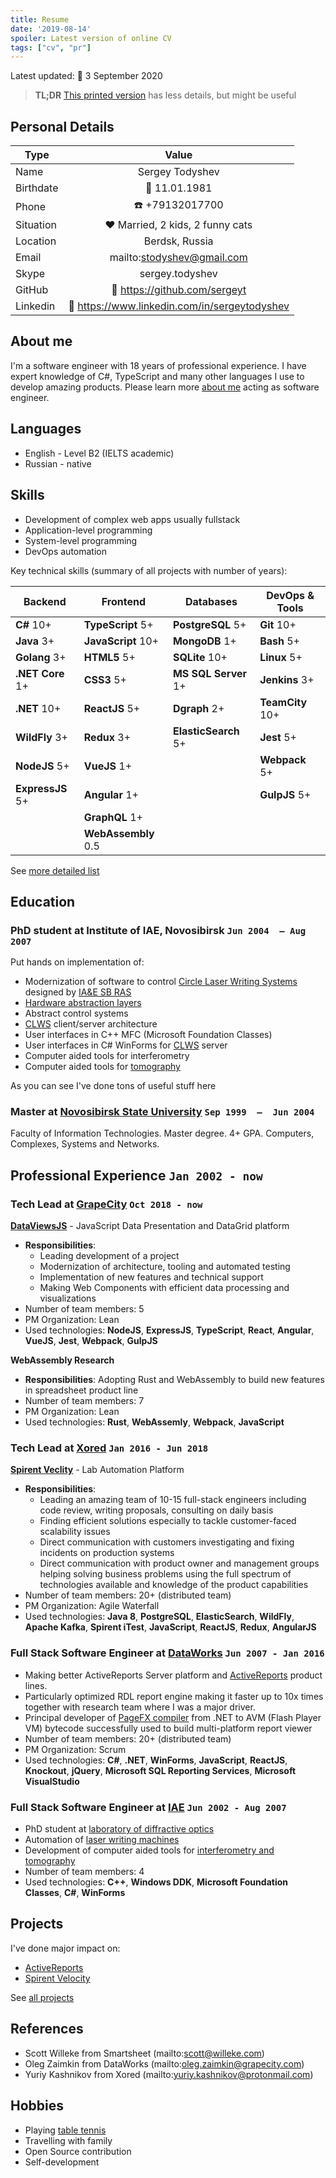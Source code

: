 ```yaml
---
title: Resume
date: '2019-08-14'
spoiler: Latest version of online CV
tags: ["cv", "pr"]
---
```


Latest updated: :calendar: 3 September 2020<br>

> **TL;DR** [This printed version](./resume.pdf) has less details, but might be useful

## Personal Details

| Type      | Value                                             |
| --------- |:-------------------------------------------------:|
| Name      | Sergey Todyshev                                   |
| Birthdate | :calendar: 11.01.1981                             |
| Phone     | :telephone: +79132017700                          |
| Situation | :hearts: Married, 2 kids, 2 funny cats            |
| Location  | Berdsk, Russia                                    |
| Email     | mailto:stodyshev@gmail.com                        |
| Skype     | sergey.todyshev                                   |
| GitHub    | :link: https://github.com/sergeyt                 |
| Linkedin  | :link: https://www.linkedin.com/in/sergeytodyshev |

## About me

I'm a software engineer with 18 years of professional experience.
I have expert knowledge of C#, TypeScript and many other languages I use to develop amazing products.
Please learn more [about me](/cover) acting as software engineer.

## Languages

* English - Level B2 (IELTS academic)
* Russian - native

## Skills

* Development of complex web apps usually fullstack
* Application-level programming
* System-level programming
* DevOps automation

Key technical skills (summary of all projects with number of years):

| Backend          | Frontend            | Databases            | DevOps & Tools   |
| ---------------- | ------------------- | -------------------- | ---------------- |
| **C#** 10+       | **TypeScript** 5+   | **PostgreSQL** 5+    | **Git** 10+      |
| **Java** 3+      | **JavaScript** 10+  | **MongoDB** 1+       | **Bash** 5+      | 
| **Golang** 3+    | **HTML5** 5+        | **SQLite** 10+       | **Linux** 5+     | 
| **.NET Core** 1+ | **CSS3** 5+         | **MS SQL Server** 1+ | **Jenkins** 3+   |
| **.NET** 10+     | **ReactJS** 5+      | **Dgraph** 2+        | **TeamCity** 10+ |
| **WildFly** 3+   | **Redux** 3+        | **ElasticSearch** 5+ | **Jest** 5+      |
| **NodeJS** 5+    | **VueJS** 1+        |                      | **Webpack** 5+   |
| **ExpressJS** 5+ | **Angular** 1+      |                      | **GulpJS** 5+    |
|                  | **GraphQL** 1+      |
|                  | **WebAssembly** 0.5 |

See [more detailed list](/skills)

## Education

### PhD student at Institute of IAE, Novosibirsk <span class="calendar icon right">`Jun 2004  – Aug 2007`</span>

Put hands on implementation of:
* Modernization of software to control [Circle Laser Writing Systems](/clws) designed by [IA&E SB RAS](https://www.iae.nsk.su/en/)
* [Hardware abstraction layers](/devicemanager)
* Abstract control systems
* [CLWS](/clws) client/server architecture
* User interfaces in C++ MFC (Microsoft Foundation Classes)
* User interfaces in C# WinForms for [CLWS](/clws) server
* Computer aided tools for interferometry
* Computer aided tools for [tomography](/voxcat)

As you can see I've done tons of useful stuff here

### Master at [Novosibirsk State University](https://www.nsu.ru/) <span class="calendar icon right">`Sep 1999  –  Jun 2004`</span>

Faculty of Information Technologies. Master degree. 4+ GPA. Computers, Complexes, Systems and Networks.

## Professional Experience <span class="calendar icon right">`Jan 2002 - now`</span>

### Tech Lead at [GrapeCity](https://grapecity.com/) <span class="calendar icon right">`Oct 2018 - now`</span>

[**DataViewsJS**](https://www.grapecity.com/dataviewsjs/) - JavaScript Data Presentation and DataGrid platform

* **Responsibilities**:
  * Leading development of a project
  * Modernization of architecture, tooling and automated testing
  * Implementation of new features and technical support
  * Making Web Components with efficient data processing and visualizations
* Number of team members: 5
* PM Organization: Lean
* Used technologies: **NodeJS**, **ExpressJS**, **TypeScript**, **React**, **Angular**, **VueJS**, **Jest**, **Webpack**, **GulpJS**

**WebAssembly Research**

* **Responsibilities**: Adopting Rust and WebAssembly to build new features in spreadsheet product line
* Number of team members:  7
* PM Organization: Lean
* Used technologies: **Rust**, **WebAssemly**, **Webpack**, **JavaScript**

### Tech Lead at [Xored](http://www.xored.com/) <span class="calendar icon right">`Jan 2016 - Jun 2018`</span>

[**Spirent Veclity**](/velocity) - Lab Automation Platform

* **Responsibilities**:
  * Leading an amazing team of 10-15 full-stack engineers including code review, writing proposals, consulting on daily basis
  * Finding efficient solutions especially to tackle customer-faced scalability issues
  * Direct communication with customers investigating and fixing incidents on production systems
  * Direct communication with product owner and management groups helping solving business problems using the full spectrum of technologies available and knowledge of the product capabilities
* Number of team members: 20+ (distributed team)
* PM Organization: Agile Waterfall
* Used technologies: **Java 8**, **PostgreSQL**, **ElasticSearch**, **WildFly**, **Apache Kafka**, **Spirent iTest**, **JavaScript**, **ReactJS**, **Redux**, **AngularJS**

### Full Stack Software Engineer at [DataWorks](http://dataworks.co/) <span class="calendar icon right">`Jun 2007 - Jan 2016`</span>

* Making better ActiveReports Server platform and [ActiveReports](/activereports) product lines.
* Particularly optimized RDL report engine making it faster up to 10x times together with research team where I was a major driver.
* Principal developer of [PageFX compiler](https://github.com/GrapeCity/pagefx) from .NET to AVM (Flash Player VM) bytecode successfully used to build multi-platform report viewer
* Number of team members: 20+ (distributed team)
* PM Organization: Scrum
* Used technologies: **C#**, **.NET**, **WinForms**, **JavaScript**, **ReactJS**, **Knockout**, **jQuery**, **Microsoft SQL Reporting Services**, **Microsoft VisualStudio**

### Full Stack Software Engineer at [IAE](https://www.iae.nsk.su/en/) <span class="calendar icon right">`Jun 2002 - Aug 2007`</span>

* PhD student at [laboratory of diffractive optics](/iae)
* Automation of [laser writing machines](/clws)
* Development of computer aided tools for [interferometry and tomography](/interferometry)
* Number of team members: 4
* Used technologies: **C++**, **Windows DDK**, **Microsoft Foundation Classes**, **C#**, **WinForms**

## Projects

I've done major impact on:
* [ActiveReports](/activereports)
* [Spirent Velocity](/velocity)

See [all projects](/projects)

## References
* Scott Willeke from Smartsheet (mailto:scott@willeke.com)
* Oleg Zaimkin from DataWorks (mailto:oleg.zaimkin@grapecity.com)
* Yuriy Kashnikov from Xored (mailto:yuriy.kashnikov@protonmail.com)

## Hobbies
* Playing [table tennis](/table-tennis)
* Travelling with family
* Open Source contribution
* Self-development
